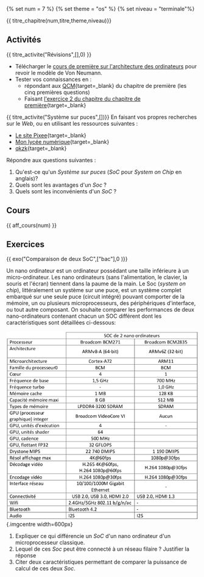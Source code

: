 
{% set num = 7 %}
{% set theme = "os" %}
{% set niveau = "terminale"%}

{{ titre_chapitre(num,titre,theme,niveau)}}
 
## Activités 


{{ titre_activite("Révisions",[],0) }}
* Télécharger le [cours de première sur l'architecture des ordinateurs](https://fabricenativel.github.io/Premiere/pdf/C4/C4-cours.pdf) pour revoir le modèle de Von Neumann.
* Tester vos connaissances en :
    * répondant aux [QCM](https://fabricenativel.github.io/Premiere/architecture/#qcm){target=_blank} du chapitre de première (les cinq premières questions)
    * Faisant [l'exercice 2 du chapitre du chapitre de première](https://fabricenativel.github.io/Premiere/architecture/#exercice-2-modele-de-von-neumann){target=_blank}


{{ titre_activite("Système sur puces",[])}}
En faisant vos propres recherches sur le *Web*, ou en utilisant les ressources suivantes :

* [Le site Pixee](https://pixees.fr/informatiquelycee/n_site/nsi_term_archi_soc.html){target=_blank}
* [Mon lycée numérique](https://monlyceenumerique.fr/nsi_terminale/arse/a1_systeme_%20sur%20_puce.html){target=_blank}
* [qkzk](https://qkzk.xyz/docs/nsi/cours_terminale/architecture/composants/cours/){target=_blank}

Répondre aux questions suivantes : 

1. Qu'est-ce qu'un *Système sur puces* (*SoC* pour *System on Chip* en anglais)?
2. Quels sont les avantages d'un *Soc* ?
3. Quels sont les inconvénients d'un *SoC* ?


## Cours

{{ aff_cours(num) }}

## Exercices

{{ exo("Comparaison de deux SoC",["bac"],0 )}}

Un nano ordinateur est un ordinateur possédant une taille inférieure à un micro-ordinateur. Les nano ordinateurs (sans l'alimentation, le clavier, la souris et l'écran) tiennent dans la paume de la main. Le Soc (*system on chip*), littéralement un système sur une puce, est un système complet embarqué sur une seule puce (circuit intégré) pouvant comporter de la mémoire, un ou plusieurs microprocesseurs, des périphériques d'interface, ou tout autre composant. On souhaite comparer les performances de deux nano-ordinateurs contenant chacun un SOC différent dont les
caractéristiques sont détaillées ci-dessous:

![comparaison de deux Soc](images/C7/comparaisonsoc.png){.imgcentre width=600px}

1. Expliquer ce qui différencie un *SoC* d'un nano ordinateur d'un microprocesseur classique.
2. Lequel de ces *Soc* peut être connecté à un réseau filaire ? Justifier la réponse
3. Citer deux caractéristiques permettant de comparer la puissance de calcul de ces deux *Soc*.

